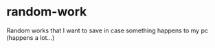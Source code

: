 # random-work
 Random works that I want to save in case something happens to my pc (happens a lot...)
